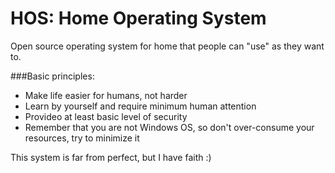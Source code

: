 # HOS: Home Operating System
Open source operating system for home that people can "use" as they want to. 

###Basic principles:
  * Make life easier for humans, not harder
  * Learn by yourself and require minimum human attention
  * Provideo at least basic level of security
  * Remember that you are not Windows OS, so don't over-consume your resources, try to minimize it
	
This system is far from perfect, but I have faith :)
